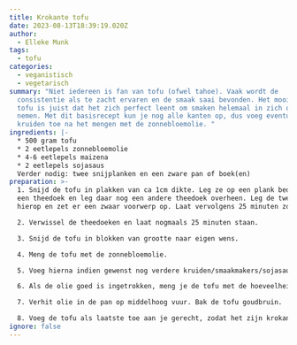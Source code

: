 ```yaml
---
title: Krokante tofu
date: 2023-08-13T18:39:19.020Z
author:
  - Elleke Munk
tags:
  - tofu
categories:
  - veganistisch
  - vegetarisch
summary: "Niet iedereen is fan van tofu (ofwel tahoe). Vaak wordt de
  consistentie als te zacht ervaren en de smaak saai bevonden. Het mooie van
  tofu is juist dat het zich perfect leent om smaken helemaal in zich op te
  nemen. Met dit basisrecept kun je nog alle kanten op, dus voeg eventuele
  kruiden toe na het mengen met de zonnebloemolie. "
ingredients: |-
  * 500 gram tofu
  * 2 eetlepels zonnebloemolie
  * 4-6 eetlepels maizena
  * 2 eetlepels sojasaus
  Verder nodig: twee snijplanken en een zware pan of boek(en)
preparation: >-
  1. Snijd de tofu in plakken van ca 1cm dikte. Leg ze op een plank bedekt met
  een theedoek en leg daar nog een andere theedoek overheen. Leg de tweede plank
  hierop en zet er een zwaar voorwerp op. Laat vervolgens 25 minuten zo staan. 

  2. Verwissel de theedoeken en laat nogmaals 25 minuten staan.

  3. Snijd de tofu in blokken van grootte naar eigen wens. 

  4. Meng de tofu met de zonnebloemolie. 

  5. Voeg hierna indien gewenst nog verdere kruiden/smaakmakers/sojasaus toe.

  6. Als de olie goed is ingetrokken, meng je de tofu met de hoeveelheid maizena tot deze de maizena niet meer opneemt. 

  7. Verhit olie in de pan op middelhoog vuur. Bak de tofu goudbruin.

  8. Voeg de tofu als laatste toe aan je gerecht, zodat het zijn krokante korstje zo lang mogelijk behoudt.
ignore: false
---
```

